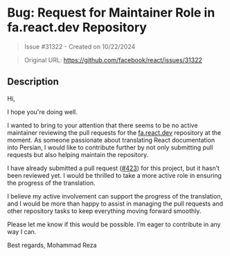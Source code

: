 # Bug: Request for Maintainer Role in fa.react.dev Repository

> Issue #31322 - Created on 10/22/2024

> Original URL: https://github.com/facebook/react/issues/31322

## Description

Hi,

I hope you're doing well.

I wanted to bring to your attention that there seems to be no active maintainer reviewing the pull requests for the [fa.react.dev](https://github.com/reactjs/fa.react.dev) repository at the moment. As someone passionate about translating React documentation into Persian, I would like to contribute further by not only submitting pull requests but also helping maintain the repository.

I have already submitted a pull request ([#423](https://github.com/reactjs/fa.react.dev/pull/423)) for this project, but it hasn’t been reviewed yet. I would be thrilled to take a more active role in ensuring the progress of the translation.

I believe my active involvement can support the progress of the translation, and I would be more than happy to assist in managing the pull requests and other repository tasks to keep everything moving forward smoothly.

Please let me know if this would be possible. I’m eager to contribute in any way I can.

Best regards,
Mohammad Reza
